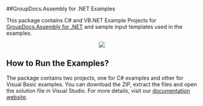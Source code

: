 ##GroupDocs.Assembly for .NET Examples

This package contains C# and VB.NET Example Projects for [GroupDocs.Assembly for .NET](#) and sample input templates used in the examples.

<p align="center">
  <a title="Download complete GroupDocs.Assembly for .NET source code" href="https://github.com/groupdocsassembly/GroupDocs_Assembly_NET/archive/master.zip">
	<img src="https://raw.github.com/AsposeExamples/java-examples-dashboard/master/images/downloadZip-Button-Large.png" />
  </a>
</p>

## How to Run the Examples?

The package contains two projects, one for C# examples and other for Visual Basic examples. You can download the ZIP, extract the files and open the solution file in Visual Studio. For more details, visit our [documentation website](http://groupdocs.com/docs/).
